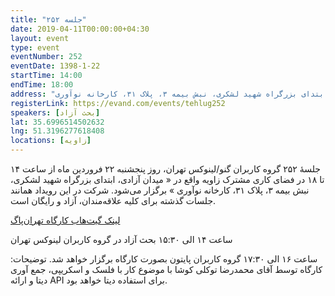 ```yaml
---
title: "جلسه ۲۵۲"
date: 2019-04-11T00:00:00+04:30
layout: event
type: event
eventNumber: 252
eventDate: 1398-1-22
startTime: 14:00
endTime: 18:00
address: "میدان آزادی، ابتدای بزرگراه شهید لشکری، نبش بیمه ۳، پلاک ۳۱، کارخانه نوآوری"
registerLink: https://evand.com/events/tehlug252
speakers: [بحث آزاد]
lat: 35.6996514502632
lng: 51.3196277618408
locations: [زاویه]
---
```

جلسهٔ ۲۵۲ گروه کاربران گنو/لینوکس تهران، روز پنجشنبه ۲۲ فروردین ماه از ساعت ۱۴ تا ۱۸ در فضای کاری مشترک زاویه واقع در « میدان آزادی، ابتدای بزرگراه شهید لشکری، نبش بیمه ۳، پلاک ۳۱، کارخانه نوآوری » برگزار می‌شود.
شرکت در این رویداد همانند جلسات گذشته برای کلیه علاقه‌مندان، آزاد و رایگان است.

[لینک گیت‌هاب کارگاه تهران‌پاگ](https://github.com/tehpug/TehPUGsessionsfiles/tree/master/presentations/57-980122)

ساعت ۱۴ الی ۱۵:۳۰ بحث آزاد در گروه کاربران لینوکس تهران

ساعت ۱۶ الی ۱۷:۳۰ گروه کاربران پایتون بصورت کارگاه برگزار خواهد شد.
توضیحات: کارگاه توسط آقای محمدرضا توکلی کوشا با موضوع کار با فلسک و اسکریپی، جمع آوری دیتا و ارائه API برای استفاده دیتا خواهد بود.